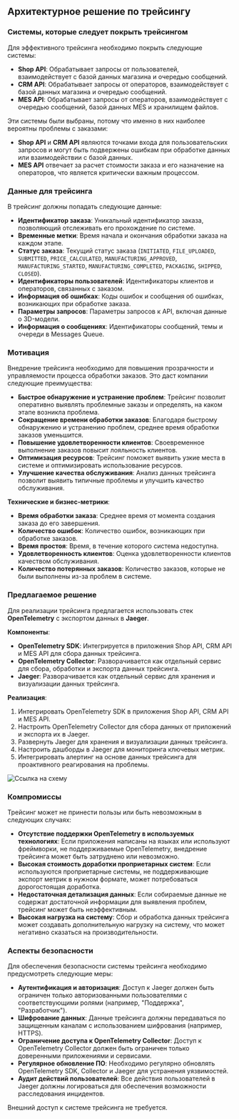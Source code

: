 ## Архитектурное решение по трейсингу

### Системы, которые следует покрыть трейсингом

Для эффективного трейсинга необходимо покрыть следующие системы:

- **Shop API**: Обрабатывает запросы от пользователей, взаимодействует с базой данных магазина и очередью сообщений.
- **CRM API**: Обрабатывает запросы от операторов, взаимодействует с базой данных магазина и очередью сообщений.
- **MES API**: Обрабатывает запросы от операторов, взаимодействует с очередью сообщений, базой данных MES и хранилищем файлов.

Эти системы были выбраны, потому что именно в них наиболее вероятны проблемы с заказами:

- **Shop API** и **CRM API** являются точками входа для пользовательских запросов и могут быть подвержены ошибкам при обработке данных или взаимодействии с базой данных.
- **MES API** отвечает за расчет стоимости заказа и его назначение на операторов, что является критически важным процессом.

### Данные для трейсинга

В трейсинг должны попадать следующие данные:

- **Идентификатор заказа**: Уникальный идентификатор заказа, позволяющий отслеживать его прохождение по системе.
- **Временные метки**: Время начала и окончания обработки заказа на каждом этапе.
- **Статус заказа**: Текущий статус заказа (`INITIATED`, `FILE_UPLOADED`, `SUBMITTED`, `PRICE_CALCULATED`, `MANUFACTURING_APPROVED`, `MANUFACTURING_STARTED`, `MANUFACTURING_COMPLETED`, `PACKAGING`, `SHIPPED`, `CLOSED`).
- **Идентификаторы пользователей**: Идентификаторы клиентов и операторов, связанных с заказом.
- **Информация об ошибках**: Коды ошибок и сообщения об ошибках, возникающих при обработке заказа.
- **Параметры запросов**: Параметры запросов к API, включая данные о 3D-модели.
- **Информация о сообщениях**: Идентификаторы сообщений, темы и очереди в Messages Queue.

### Мотивация

Внедрение трейсинга необходимо для повышения прозрачности и управляемости процесса обработки заказов. Это даст компании следующие преимущества:

- **Быстрое обнаружение и устранение проблем**: Трейсинг позволит оперативно выявлять проблемные заказы и определять, на каком этапе возникла проблема.
- **Сокращение времени обработки заказов**: Благодаря быстрому обнаружению и устранению проблем, среднее время обработки заказов уменьшится.
- **Повышение удовлетворенности клиентов**: Своевременное выполнение заказов повысит лояльность клиентов.
- **Оптимизация ресурсов**: Трейсинг поможет выявить узкие места в системе и оптимизировать использование ресурсов.
- **Улучшение качества обслуживания**: Анализ данных трейсинга позволит выявить типичные проблемы и улучшить качество обслуживания.

**Технические и бизнес-метрики**:

- **Время обработки заказа**: Среднее время от момента создания заказа до его завершения.
- **Количество ошибок**: Количество ошибок, возникающих при обработке заказов.
- **Время простоя**: Время, в течение которого система недоступна.
- **Удовлетворенность клиентов**: Оценка удовлетворенности клиентов качеством обслуживания.
- **Количество потерянных заказов**: Количество заказов, которые не были выполнены из-за проблем в системе.

### Предлагаемое решение

Для реализации трейсинга предлагается использовать стек **OpenTelemetry** с экспортом данных в **Jaeger**.

**Компоненты**:

- **OpenTelemetry SDK**: Интегрируется в приложения Shop API, CRM API и MES API для сбора данных трейсинга.
- **OpenTelemetry Collector**: Разворачивается как отдельный сервис для сбора, обработки и экспорта данных трейсинга.
- **Jaeger**: Разворачивается как отдельный сервис для хранения и визуализации данных трейсинга.

**Реализация**:

1. Интегрировать OpenTelemetry SDK в приложения Shop API, CRM API и MES API.
2. Настроить OpenTelemetry Collector для сбора данных от приложений и экспорта их в Jaeger.
3. Развернуть Jaeger для хранения и визуализации данных трейсинга.
4. Настроить дашборды в Jaeger для мониторинга ключевых метрик.
5. Интегрировать алертинг на основе данных трейсинга для проактивного реагирования на проблемы.

![Ссылка на схему](../jewerly_c4_model_exc_3.drawio)

### Компромиссы

Трейсинг может не принести пользы или быть невозможным в следующих случаях:

- **Отсутствие поддержки OpenTelemetry в используемых технологиях**: Если приложения написаны на языках или используют фреймворки, не поддерживаемые OpenTelemetry, внедрение трейсинга может быть затруднено или невозможно.
- **Высокая стоимость доработки проприетарных систем**: Если используются проприетарные системы, не поддерживающие экспорт метрик в нужном формате, может потребоваться дорогостоящая доработка.
- **Недостаточная детализация данных**: Если собираемые данные не содержат достаточной информации для выявления проблем, трейсинг может быть неэффективным.
- **Высокая нагрузка на систему**: Сбор и обработка данных трейсинга может создавать дополнительную нагрузку на систему, что может негативно сказаться на производительности.

### Аспекты безопасности

Для обеспечения безопасности системы трейсинга необходимо предусмотреть следующие меры:

- **Аутентификация и авторизация**: Доступ к Jaeger должен быть ограничен только авторизованными пользователями с соответствующими ролями (например, "Поддержка", "Разработчик").
- **Шифрование данных**: Данные трейсинга должны передаваться по защищенным каналам с использованием шифрования (например, HTTPS).
- **Ограничение доступа к OpenTelemetry Collector**: Доступ к OpenTelemetry Collector должен быть ограничен только доверенными приложениями и сервисами.
- **Регулярное обновление ПО**: Необходимо регулярно обновлять OpenTelemetry SDK, Collector и Jaeger для устранения уязвимостей.
- **Аудит действий пользователей**: Все действия пользователей в Jaeger должны логироваться для обеспечения возможности расследования инцидентов.

Внешний доступ к системе трейсинга не требуется.
